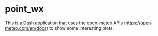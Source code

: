 # point_wx

This is a Dash application that uses the open-meteo APIs (https://open-meteo.com/en/docs) to show some interesting plots.

